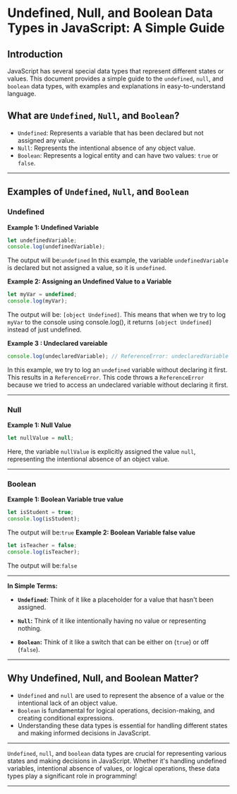 # Undefined, Null, and Boolean Data Types in JavaScript: A Simple Guide

## Introduction

JavaScript has several special data types that represent different states or values. This document provides a simple guide to the `undefined`, `null`, and `boolean` data types, with examples and explanations in easy-to-understand language.

## What are `Undefined`, `Null`, and `Boolean`?

- `Undefined`: Represents a variable that has been declared but not assigned any value.
- `Null`: Represents the intentional absence of any object value.
- `Boolean`: Represents a logical entity and can have two values: `true` or `false`.

---

## Examples of `Undefined`, `Null`, and `Boolean`

### Undefined 

**Example 1: Undefined Variable**
```javascript
let undefinedVariable;
console.log(undefinedVariable); 
```

The output will be:`undefined`
In this example, the variable `undefinedVariable` is declared but not assigned a value, so it is `undefined`.

**Example 2: Assigning an Undefined Value to a Variable**
```javascript
let myVar = undefined;
console.log(myVar); 
```
The output will be: `[object Undefined]`. This means that when we try to log `myVar` to the console using console.log(), it returns `[object Undefined]` instead of just undefined.

**Example 3 : Undeclared vareiable**
```javascript
console.log(undeclaredVariable); // ReferenceError: undeclaredVariable is not defined
```
In this example, we try to log an `undefined` variable without declaring it first. This results in a `ReferenceError`.
This code throws a `ReferenceError` because we tried to access an undeclared variable without declaring it first.

---

### Null

**Example 1: Null Value**
```javascript
let nullValue = null;
```
Here, the variable `nullValue` is explicitly assigned the value `null`, representing the intentional absence of an object value.


---

### Boolean

**Example 1: Boolean Variable true value**
```javascript
let isStudent = true;
console.log(isStudent); 
```
The output will be:`true`
**Example 2: Boolean Variable false value**
```javascript
let isTeacher = false;
console.log(isTeacher); 
```
The output will be:`false`

---

**In Simple Terms:**
- **`Undefined`:** Think of it like a placeholder for a value that hasn't been assigned.
  
- **`Null`:** Think of it like intentionally having no value or representing nothing.
- **`Boolean`:** Think of it like a switch that can be either on (`true`) or off (`false`).

---

## Why Undefined, Null, and  Boolean Matter?

- `Undefined` and `null` are used to represent the absence of a value or the intentional lack of an object value.
- `Boolean` is fundamental for logical operations, decision-making, and creating conditional expressions.
- Understanding these data types is essential for handling different states and making informed decisions in JavaScript.

---

`Undefined`, `null`, and `boolean` data types are crucial for representing various states and making decisions in JavaScript. Whether it's handling undefined variables, intentional absence of values, or logical operations, these data types play a significant role in programming!

---